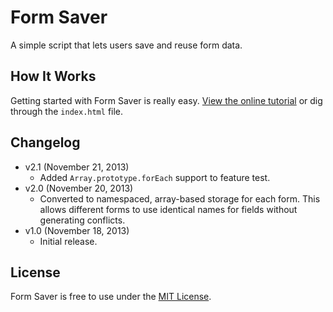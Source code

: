 # Form Saver
A simple script that lets users save and reuse form data.

## How It Works
Getting started with Form Saver is really easy. [View the online tutorial](http://cferdinandi.github.io/form-saver/) or dig through the `index.html` file.

## Changelog
* v2.1 (November 21, 2013)
  * Added `Array.prototype.forEach` support to feature test.
* v2.0 (November 20, 2013)
  * Converted to namespaced, array-based storage for each form. This allows different forms to use identical names for fields without generating conflicts.
* v1.0 (November 18, 2013)
  * Initial release.

## License
Form Saver is free to use under the [MIT License](http://gomakethings.com/mit/).